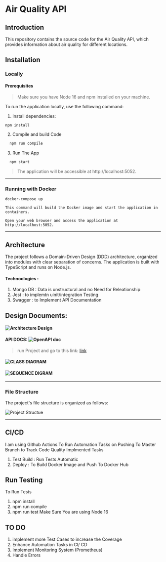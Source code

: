 # Air Quality API

## Introduction

This repository contains the source code for the Air Quality API, which provides information about air quality for different locations.


## Installation
### Locally
#### Prerequisites
> Make sure you have Node 16 and npm installed on your machine.

To run the application locally, use the following command:
1. Install dependencies:
  ```bash
npm install 
```

2. Compile and build Code 
  ```bash
    npm run compile
```
3. Run The App 
  ```bash
    npm start
```

> The application will be accessible at http://localhost:5052.
---

### Running with Docker 

    docker-compose up

    This command will build the Docker image and start the application in containers.

    Open your web browser and access the application at http://localhost:5052.

---
## Architecture

The project follows a Domain-Driven Design (DDD) architecture, organized into modules with clear separation of concerns. The application is built with TypeScript and runs on Node.js.
 
#### Technoclogies : 

1. Mongo DB : 
Data is unstructural and no Need for Releationship 
2. Jest : 
to implemtn uinit/integration Testing 
3. Swagger : 
to Implement API Documentation 

## Design Documents:

#### ![Architecture Design](https://github.com/Maram-Mohammad/AirQuality/blob/master/docs/airdocArchitectureDesign.jpg) 
#### API DOCS: ![OpenAPI doc](https://github.com/Maram-Mohammad/AirQuality/assets/10803528/b5333e01-5830-4956-a0a6-e84efd4286e2)
> run Project and go to this link: 
[link](http://localhost:5052/docs/#/AirQuality/post_api_airQuality)

#### ![CLASS DIAGRAM](https://github.com/Maram-Mohammad/AirQuality/blob/master/docs/diagream.jpg)
#### ![SEQUENCE DIGRAM](https://github.com/Maram-Mohammad/AirQuality/blob/master/docs/seq1.png)

---

### File Structure

The project's file structure is organized as follows:

![Project Structue](https://github.com/Maram-Mohammad/AirQuality/blob/master/docs/ProjectStructure.png)



---

## CI/CD
I am using Github Actions To Run Automation Tasks on Pushing To Master Branch to Track Code Quality 
Implmented Tasks 
1. Test Build : Run Tests Automatic 
2. Deploy : To Build Docker Image and Push To Docker Hub 

## Run Testing 
To Run Tests 
1. npm install 
2. npm run compile 
3. npm run test 
Make Sure You are using Node 16 


## TO DO  
1. implement more Test Cases to increase the Coverage 
2. Enhance Automation Tasks in CI/ CD 
3. Implement Monitoring System (Prometheus)
4. Handle Errors 









